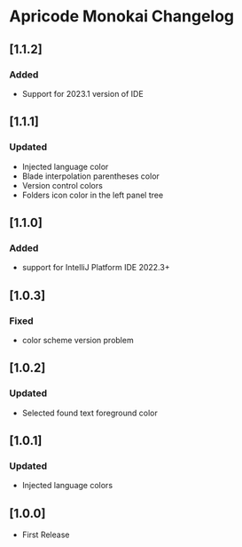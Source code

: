 <!-- Keep a Changelog guide -> https://keepachangelog.com -->

# Apricode Monokai Changelog

## [1.1.2]

### Added
- Support for 2023.1 version of IDE

## [1.1.1]

### Updated
- Injected language color
- Blade interpolation parentheses color
- Version control colors
- Folders icon color in the left panel tree

## [1.1.0]

### Added
- support for IntelliJ Platform IDE 2022.3+

## [1.0.3]

### Fixed
- color scheme version problem

## [1.0.2]

### Updated
- Selected found text foreground color

## [1.0.1]

### Updated
- Injected language colors

## [1.0.0]
- First Release
